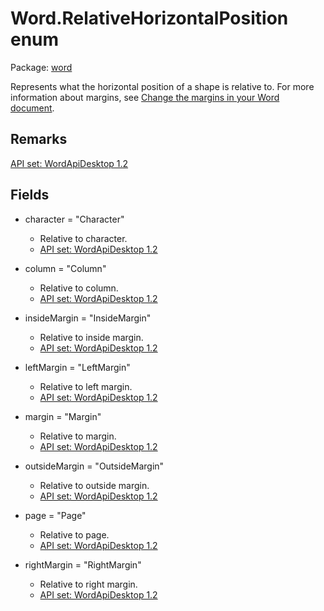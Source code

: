 # Word.RelativeHorizontalPosition enum

Package: [word](/en-us/javascript/api/word)

Represents what the horizontal position of a shape is relative to. For more information about margins, see [Change the margins in your Word document](https://support.microsoft.com/office/c95c1ea1-70b1-4dde-a1da-f5aa2042c829).

## Remarks

[API set: WordApiDesktop 1.2](/en-us/javascript/api/requirement-sets/word/word-api-requirement-sets)

## Fields

- character = "Character"
  - Relative to character.
  - [API set: WordApiDesktop 1.2](/en-us/javascript/api/requirement-sets/word/word-api-requirement-sets)

- column = "Column"
  - Relative to column.
  - [API set: WordApiDesktop 1.2](/en-us/javascript/api/requirement-sets/word/word-api-requirement-sets)

- insideMargin = "InsideMargin"
  - Relative to inside margin.
  - [API set: WordApiDesktop 1.2](/en-us/javascript/api/requirement-sets/word/word-api-requirement-sets)

- leftMargin = "LeftMargin"
  - Relative to left margin.
  - [API set: WordApiDesktop 1.2](/en-us/javascript/api/requirement-sets/word/word-api-requirement-sets)

- margin = "Margin"
  - Relative to margin.
  - [API set: WordApiDesktop 1.2](/en-us/javascript/api/requirement-sets/word/word-api-requirement-sets)

- outsideMargin = "OutsideMargin"
  - Relative to outside margin.
  - [API set: WordApiDesktop 1.2](/en-us/javascript/api/requirement-sets/word/word-api-requirement-sets)

- page = "Page"
  - Relative to page.
  - [API set: WordApiDesktop 1.2](/en-us/javascript/api/requirement-sets/word/word-api-requirement-sets)

- rightMargin = "RightMargin"
  - Relative to right margin.
  - [API set: WordApiDesktop 1.2](/en-us/javascript/api/requirement-sets/word/word-api-requirement-sets)